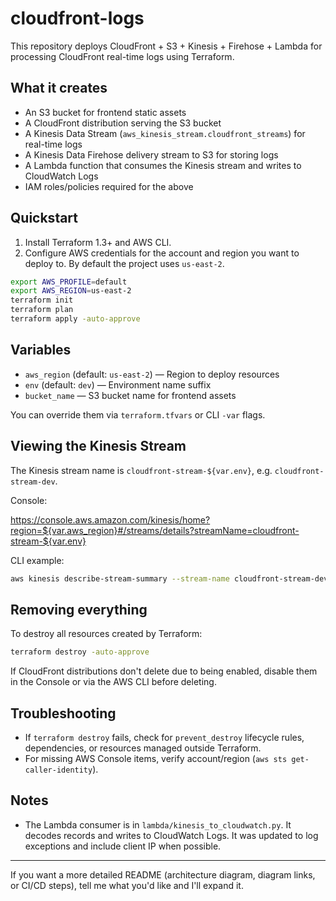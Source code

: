 # cloudfront-logs

This repository deploys CloudFront + S3 + Kinesis + Firehose + Lambda for processing CloudFront real-time logs using Terraform.

## What it creates

- An S3 bucket for frontend static assets
- A CloudFront distribution serving the S3 bucket
- A Kinesis Data Stream (`aws_kinesis_stream.cloudfront_streams`) for real-time logs
- A Kinesis Data Firehose delivery stream to S3 for storing logs
- A Lambda function that consumes the Kinesis stream and writes to CloudWatch Logs
- IAM roles/policies required for the above


## Quickstart

1. Install Terraform 1.3+ and AWS CLI.
2. Configure AWS credentials for the account and region you want to deploy to. By default the project uses `us-east-2`.

```bash
export AWS_PROFILE=default
export AWS_REGION=us-east-2
terraform init
terraform plan
terraform apply -auto-approve
```

## Variables

- `aws_region` (default: `us-east-2`) — Region to deploy resources
- `env` (default: `dev`) — Environment name suffix
- `bucket_name` — S3 bucket name for frontend assets

You can override them via `terraform.tfvars` or CLI `-var` flags.

## Viewing the Kinesis Stream

The Kinesis stream name is `cloudfront-stream-${var.env}`, e.g. `cloudfront-stream-dev`.

Console:

https://console.aws.amazon.com/kinesis/home?region=${var.aws_region}#/streams/details?streamName=cloudfront-stream-${var.env}

CLI example:

```bash
aws kinesis describe-stream-summary --stream-name cloudfront-stream-dev --region us-east-2
```

## Removing everything

To destroy all resources created by Terraform:

```bash
terraform destroy -auto-approve
```

If CloudFront distributions don't delete due to being enabled, disable them in the Console or via the AWS CLI before deleting.

## Troubleshooting

- If `terraform destroy` fails, check for `prevent_destroy` lifecycle rules, dependencies, or resources managed outside Terraform.
- For missing AWS Console items, verify account/region (`aws sts get-caller-identity`).

## Notes

- The Lambda consumer is in `lambda/kinesis_to_cloudwatch.py`. It decodes records and writes to CloudWatch Logs. It was updated to log exceptions and include client IP when possible.

---

If you want a more detailed README (architecture diagram, diagram links, or CI/CD steps), tell me what you'd like and I'll expand it.